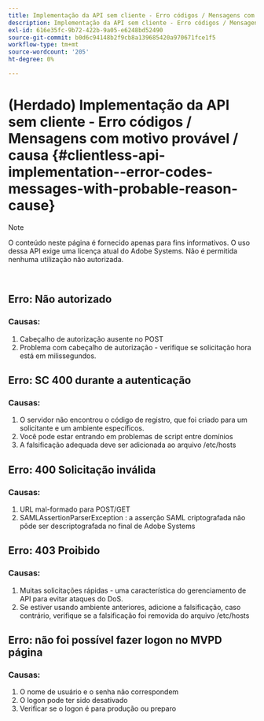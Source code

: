 ```yaml
---
title: Implementação da API sem cliente - Erro códigos / Mensagens com motivo provável / causa
description: Implementação da API sem cliente - Erro códigos / Mensagens com motivo provável / causa
exl-id: 616e35fc-9b72-422b-9a05-e6248bd52490
source-git-commit: b0d6c94148b2f9cb8a139685420a970671fce1f5
workflow-type: tm+mt
source-wordcount: '205'
ht-degree: 0%

---
```


# (Herdado) Implementação da API sem cliente - Erro códigos / Mensagens com motivo provável / causa {#clientless-api-implementation--error-codes-messages-with-probable-reason-cause}

>[!NOTE]
>
>O conteúdo neste página é fornecido apenas para fins informativos. O uso dessa API exige uma licença atual do Adobe Systems. Não é permitida nenhuma utilização não autorizada.

</br>


## Erro: Não autorizado

### Causas:

1. Cabeçalho de autorização ausente no POST
1. Problema com cabeçalho de autorização - verifique se solicitação hora está em milissegundos.

## Erro: SC 400 durante a autenticação

### Causas:

1. O servidor não encontrou o código de registro, que foi criado para um solicitante e um ambiente específicos.
1. Você pode estar entrando em problemas de script entre domínios
1. A falsificação adequada deve ser adicionada ao arquivo /etc/hosts

## Erro: 400 Solicitação inválida

### Causas:

1. URL mal-formado para POST/GET
1. SAMLAssertionParserException : a asserção SAML criptografada não pôde ser descriptografada no final de Adobe Systems

## Erro: 403 Proibido

### Causas:

1. Muitas solicitações rápidas - uma característica do gerenciamento de API para evitar ataques do DoS.
2. Se estiver usando ambiente anteriores, adicione a falsificação, caso contrário, verifique se a falsificação foi removida do arquivo /etc/hosts

## Erro: não foi possível fazer logon no MVPD página

### Causas:

1. O nome de usuário e o senha não correspondem
2. O logon pode ter sido desativado
3. Verificar se o logon é para produção ou preparo


<!--

## Related Information

- [Clientless API Reference](/help/authentication/rest-api-reference.md)

-->
